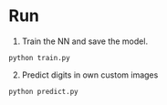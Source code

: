 # Run

1) Train the NN and save the model.

```python train.py```

2) Predict digits in own custom images

```python predict.py```